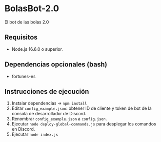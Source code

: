 # BolasBot-2.0
El bot de las bolas 2.0

## Requisitos

 - Node.js 16.6.0 o superior.

## Dependencias opcionales (bash)
 - fortunes-es

## Instrucciones de ejecución

1. Instalar dependencias -> `npm install`
2. Editar `config_example.json`: obtener ID de cliente y token de bot de la consola de desarrollador de Discord.
3. Renombrar `config_example.json` a `config.json`.
4. Ejecutar `node deploy-global-commands.js` para desplegar los comandos en Discord.
5. Ejecutar `node index.js`